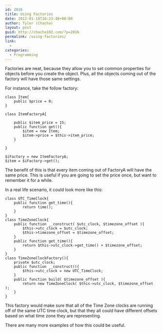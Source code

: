 ```yaml
---
id: 2016
title: Using Factories
date: 2012-01-18T16:23:48+00:00
author: Tyler (Chacha)
layout: post
guid: http://chacha102.com/?p=2016
permalink: /using-factories/
link:
  - 
categories:
  - Programming
---
```

Factories are neat, because they allow you to set common properties for objects before you create the object. Plus, all the objects coming out of the factory will have those same settings.

For instance, take the follow factory:

    
    class Item{
        public $price = 0;
    }
    
    class ItemFactoryA{
    
        public $item_price = 15;
        public function get(){
            $item = new Item;
            $item->price = $this->item_price;
        }
    
    }
    
    $iFactory = new ItemFactoryA;
    $item = $iFactory->get();
    

The benefit of this is that every item coming out of FactoryA will have the same price. This is useful if you are going to set the price once, but want to remember it for a while.

In a real life scenario, it could look more like this:

    
    class UTC_TimeClock{
        public function get_time(){
            return time();
        }
    }
    class TimeZoneClock{
        public function __construct( $utc_clock, $timezone_offset ){
            $this->utc_clock = $utc_clock;
            $this->timezone_offset = $timezone_offset;
        }
        public function get_time(){
            return $this->utc_clock->get_time() + $timezone_offset;
        }
    }
    class TimeZoneClockFactory(){
        private $utc_clock;
        public function __construct(){
            $this->utc_clock = new UTC_TimeClock;
        }
        public function build( $timezone_offset ){
            return new TimeZoneClock( $this->utc_clock, $timezone_offset );
        }
    }
    

This factory would make sure that all of the Time Zone clocks are running off of the same UTC time clock, but that they all could have different offsets based on what time zone they are representing. 

There are many more examples of how this could be useful.